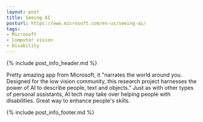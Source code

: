 ```yaml
---
layout: post
title: Seeing AI
posturl: https://www.microsoft.com/en-us/seeing-ai/
tags:
- Microsoft
- Computer vision
- Disability
---
```


{% include post_info_header.md %}

Pretty amazing app from Microsoft, it "narrates the world around you. Designed for the low vision community, this research project harnesses the power of AI to describe people, text and objects." Just as with other types of personal assistants, AI tech may take over helping people with disabilities. Great way to enhance people's skills.

<!--more-->{% include post_info_footer.md %}

